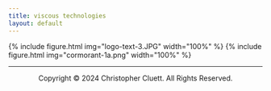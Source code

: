 ```yaml
---
title: viscous technologies
layout: default
---
```


{% include figure.html img="logo-text-3.JPG" width="100%" %}
{% include figure.html img="cormorant-1a.png" width="100%" %}

---------
<p style="text-align: center;">Copyright © 2024 Christopher Cluett. All Rights Reserved.</p>

<!--- 
{% include figure.html img="primary-logo.jpg" width="20%" %}

{% include figure.html img="4knots,100rpm_1.JPG" width="100%" %}
-->
